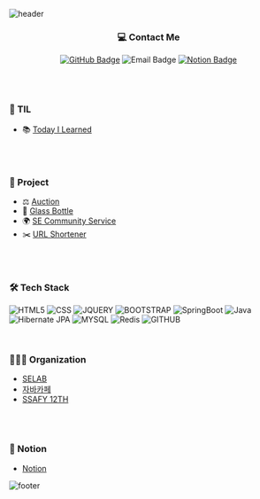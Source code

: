 <link href="./InJun2.css" rel="stylesheet" />

![header](https://capsule-render.vercel.app/api?type=waving&color=auto&height=300&section=header&text=InJun2's%20GitHub&fontSize=60&animation=fadeIn&fontAlignY=38&desc=Welcome%20to%20InJun2's%20Profile!&descAlignY=51&descAlign=62)

<div align="center">
  <h3>💻 Contact Me</h3>
  <p>
    <a href="https://github.com/InJun2" target="_blank"><img src="https://img.shields.io/badge/GitHub-InJun2-181717?style=flat&logo=GitHub" alt="GitHub Badge"/></a>
    <a target="_blank"><img src="https://img.shields.io/badge/Email-os2864@naver.com-EA4335?style=flat&logo=Gmail&logoColor=white" alt="Email Badge"/></a>
    <a href="https://faithful-medicine-736.notion.site/ce0d03192e2c4e91bb076852a4058430?pvs=4" target="_blank"><img src="https://img.shields.io/badge/Notion-InJun2's%20Notion-000000?style=flat&logo=Notion&logoColor=white" alt="Notion Badge"/></a>
  </p>
</div>

<br><br>

### 📝 TIL
- 📚 [Today I Learned](https://github.com/InJun2/TIL)

<br><br>

### 📁 Project

- ⚖️ [Auction](https://github.com/selab-hs/auction_project)
- 💌 [Glass Bottle](https://github.com/selab-hs/glass-bottle)
- 🌍 [SE Community Service](https://github.com/selab-hs/SE-Community-Service)
- ✂️ [URL Shortener](https://github.com/selab-hs/url-shortener)

<br><br>

### 🛠️ Tech Stack 

<div align>
    <p>
      <img src="https://img.shields.io/badge/html5-E34F26?style=for-the-badge&logo=html5&logoColor=white" alt="HTML5"> 
      <img src="https://img.shields.io/badge/css-1572B6?style=for-the-badge&logo=css3&logoColor=white" alt="CSS"> 
      <img src="https://img.shields.io/badge/jquery-0769AD?style=for-the-badge&logo=jquery&logoColor=white" alt="JQUERY">
      <img src="https://img.shields.io/badge/bootstrap-7952B3?style=for-the-badge&logo=bootstrap&logoColor=white" alt="BOOTSTRAP">
      <img src="https://img.shields.io/badge/SpringBoot-%236DB33F.svg?style=for-the-badge&logo=Spring Boot&logoColor=white" alt="SpringBoot"/>
      <img src="https://img.shields.io/badge/java-%23ED8B00.svg?style=for-the-badge&logo=java&logoColor=white" alt="Java"/>
      <img src="https://img.shields.io/badge/Hibernate JPA-A6A9AA?style=for-the-badge&logo=Hibernate&logoColor=white" alt="Hibernate JPA"/>
      <img src="https://img.shields.io/badge/mysql-%2300f.svg?style=for-the-badge&logo=mysql&logoColor=white" alt="MYSQL"/>
      <img src="https://img.shields.io/badge/redis-%23DD0031.svg?style=for-the-badge&logo=redis&logoColor=white" alt="Redis"/>
      <img src="https://img.shields.io/badge/github-181717?style=for-the-badge&logo=github&logoColor=white" alt="GITHUB">
    </p>
</div>

<br>

### 🧑‍🤝‍🧑 Organization
- [SELAB](https://github.com/selab-hs)
- [자바카페](https://www.notion.so/6b9f59a73665403fb49e767a399314e5)
- [SSAFY 12TH](https://www.ssafy.com/ksp/jsp/swp/swpMain.jsp)

<br><br>

### 🚀 Notion
- [Notion](https://faithful-medicine-736.notion.site/ce0d03192e2c4e91bb076852a4058430?pvs=4)


![footer](https://capsule-render.vercel.app/api?type=waving&color=auto&height=200&section=footer)
